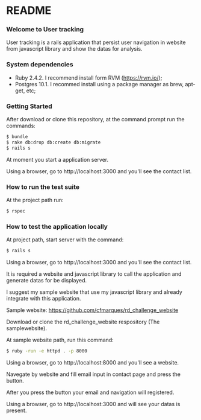 # README

### Welcome to User tracking
User tracking is a rails application that persist user navigation in website from javascript library and show the datas for analysis.

### System dependencies
- Ruby 2.4.2. I recommend install form RVM (https://rvm.io/);
- Postgres 10.1. I recommed install using a package manager as brew, apt-get, etc;

### Getting Started
After download or clone this repository, at the command prompt run the commands:
```bash
$ bundle
$ rake db:drop db:create db:migrate
$ rails s
```

At moment you start a application server.

Using a browser, go to http://localhost:3000 and you'll see the contact list.

### How to run the test suite
At the project path run:
```bash
$ rspec
```

### How to test the application locally
At project path, start server with the command:
```bash
$ rails s
```
Using a browser, go to http://localhost:3000 and you'll see the contact list.

It is required a website and javascript library to call the application and generate datas for be displayed.

I suggest my sample website that use my javascript library and already integrate with this application. 

Sample website: https://github.com/cfmarques/rd_challenge_website

Download or clone the rd_challenge_website respository (The samplewebsite).

At sample website path, run this command:
```bash
$ ruby -run -e httpd . -p 8000
```

Using a browser, go to http://localhost:8000 and you'll see a website.

Navegate by website and fill email input in contact page and press the button.

After you press the button your email and navigation will registered.

Using a browser, go to http://localhost:3000 and will see your datas is present.
